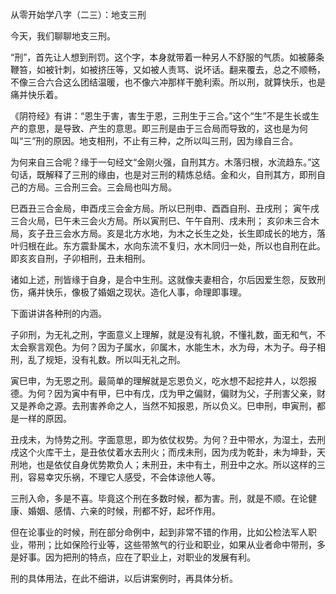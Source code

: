 从零开始学八字（二三）：地支三刑

今天，我们聊聊地支三刑。

“刑”，首先让人想到刑罚。这个字，本身就带着一种另人不舒服的气质。如被藤条鞭笞，如被针刺，如被挤压等，又如被人责骂、说坏话。翻来覆去，总之不顺畅，不像三合六合这么团结温暖，也不像六冲那样干脆利索。所以刑，就算快乐，也是痛并快乐着。

《阴符经》有讲：“恩生于害，害生于恩，三刑生于三合。”这个“生”不是生长或生产的意思，是导致、产生的意思。即三刑是由于三合局而导致的，这也是为何叫“三”刑的原因。地支相刑，不止有三种，之所以叫三刑，因为缘自三合。

为何来自三合呢？缘于一句经文“金刚火强，自刑其方。木落归根，水流趋东。”这句话，既解释了三刑的缘由，也是对三刑的精炼总结。金和火，自刑其方，即刑自己的方局。三合刑三会。三会局也叫方局。

巳酉丑三合金局，申酉戌三会金方局。所以巳刑申、酉酉自刑、丑戌刑； 寅午戌三合火局，巳午未三会火方局。所以寅刑巳、午午自刑、戌未刑； 亥卯未三合木局，亥子丑三会水方局。亥是北方水地，为木之长生之处，长生即成长的地方，落叶归根在此。东方震卦属木，水向东流不复归，水木同归一处，所以也自刑在此。即亥亥自刑，子卯相刑，丑未相刑。

诸如上述，刑皆缘于自身，是合中生刑。这就像夫妻相合，尔后因爱生怨，反致刑伤，痛并快乐，像极了婚姻之现状。造化人事，命理即事理。

下面讲讲各种刑的内涵。

子卯刑，为无礼之刑，字面意义上理解，就是没有礼貌，不懂礼数，面无和气，不太会察言观色。为何？因为子属水，卯属木，水能生木，水为母，木为子。母子相刑，乱了规矩，没有礼数。所以叫无礼之刑。

寅巳申，为无恩之刑。最简单的理解就是忘恩负义，吃水想不起挖井人，以怨报德。为何？因为寅中有甲，巳中有戊，戊为甲之偏财，偏财为父，子刑害父亲，财又是养命之源。去刑害养命之人，当然不知报恩，所以负义。巳申刑，申寅刑，都是一样的原因。

丑戌未，为恃势之刑。字面意思，即为依仗权势。为何？丑中带水，为湿土，去刑戌这个火库干土，是丑依仗着水去刑火；而戌未刑，因为戌为乾卦，未为坤卦，天刑地，也是依仗自身优势欺负人；未刑丑，未中有土，刑丑中之水。所以这样的三刑，容易幸灾乐祸，不理它人感受，不会体谅他人等。

三刑入命，多是不喜。毕竟这个刑在多数时候，都为害。刑，就是不顺。在论健康、婚姻、感情、六亲的时候，刑都不好，起坏作用。

但在论事业的时候，刑在部分命例中，起到非常不错的作用，比如公检法军人职业，带刑；比如保险行业等，这些带煞气的行业和职业，如果从业者命中带刑，多是好事。因为把刑的特点，应在了职业上，对职业的发展有利。

刑的具体用法，在此不细讲，以后讲案例时，再具体分析。


